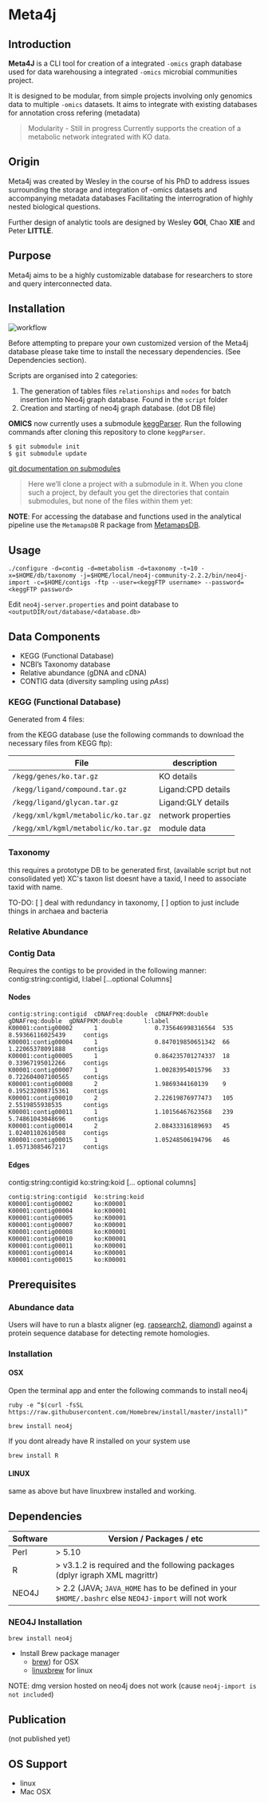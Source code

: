 Meta4j
====

## Introduction 

**Meta4J** is a CLI tool for creation of a integrated `-omics` graph database used for data warehousing a integrated `-omics` microbial communities project.

It is designed to be modular, from simple projects involving only genomics data to multiple `-omics` datasets. It aims to integrate with existing databases for annotation cross refering (metadata)

> Modularity - Still in progress
> Currently supports the creation of a metabolic network integrated with KO data. 

## Origin

Meta4j was created by Wesley in the course of his PhD to address issues surrounding the storage and integration of -omics datasets and accompanying metadata databases Facilitating the interrogration of highly nested biological questions.

Further design of analytic tools are designed by Wesley **GOI**, Chao **XIE** and Peter **LITTLE**. 

## Purpose

Meta4j aims to be a highly customizable database for researchers to store and query interconnected data. 

## Installation

![workflow](./workflow.png)


Before attempting to prepare your own customized version of the Meta4j database please take time to install the necessary dependencies. (See Dependencies section).
 
Scripts are organised into 2 categories:

1. The generation of tables files `relationships` and `nodes` for batch insertion into Neo4j graph database. Found in the `script` folder
2. Creation and starting of neo4j graph database. (dot DB file)

__OMICS__
now currently uses a submodule [keggParser](https://github.com/etheleon/keggParser). 
Run the following commands after cloning this repository to clone `keggParser`.

```
$ git submodule init
$ git submodule update
```

[git documentation on submodules](https://git-scm.com/book/en/v2/Git-Tools-Submodules)

> Here we’ll clone a project with a submodule in it.
> When you clone such a project, by default you get the directories that contain submodules, 
> but none of the files within them yet:

**NOTE**: For accessing the database and functions used in the analytical pipeline use the `MetamapsDB` R package from [MetamapsDB](https://github.com/etheleon/metamaps).

## Usage

```
./configure -d=contig -d=metabolism -d=taxonomy -t=10 -x=$HOME/db/taxonomy -j=$HOME/local/neo4j-community-2.2.2/bin/neo4j-import -c=$HOME/contigs -ftp --user=<keggFTP username> --password=<keggFTP password>
```

Edit `neo4j-server.properties` and point database to `<outputDIR/out/database/<database.db>`


## Data Components

- KEGG (Functional Database)
- NCBI’s Taxonomy database
- Relative abundance (gDNA and cDNA)
- CONTIG data (diversity sampling using *pAss*)

### KEGG (Functional Database)

Generated from 4 files:


from the KEGG database (use the following commands to download the necessary files from KEGG ftp):

| File | description |
| ---- | ---- |
|`/kegg/genes/ko.tar.gz`| KO details |
|`/kegg/ligand/compound.tar.gz` | Ligand:CPD details| 
|`/kegg/ligand/glycan.tar.gz` | Ligand:GLY details |
|`/kegg/xml/kgml/metabolic/ko.tar.gz` | network properties |
|`/kegg/xml/kgml/metabolic/ko.tar.gz` | module data |

### Taxonomy

this requires a prototype DB to be generated first, (available script but not consolidated yet)
XC's taxon list doesnt have a taxid, I need to associate taxid with name.

TO-DO:
[ ] deal with redundancy in taxonomy, 
[ ] option to just include things in archaea and bacteria

### Relative Abundance


### Contig Data

Requires the contigs to be provided in the following manner:
contig:string:contigid, l:label [...optional Columns]


#### Nodes

```
contig:string:contigid  cDNAFreq:double  cDNAFPKM:double    gDNAFreq:double  gDNAFPKM:double      l:label
K00001:contig00002      1                0.735646998316564  535              8.59366116025439     contigs
K00001:contig00004      1                0.847019850651342  66               1.22065378091888     contigs
K00001:contig00005      1                0.864235701274337  18               0.33967195012266     contigs
K00001:contig00007      1                1.00283954015796   33               0.722604007100565    contigs
K00001:contig00008      2                1.9869344160139    9                0.195232008715361    contigs
K00001:contig00010      2                2.22619876977473   105              2.5519855938535      contigs
K00001:contig00011      1                1.10156467623568   239              5.74861043048696     contigs
K00001:contig00014      2                2.08433316189693   45               1.02401102610508     contigs
K00001:contig00015      1                1.05248506194796   46               1.05713085467217     contigs
```

#### Edges

contig:string:contigid  ko:string:koid [... optional columns]
```
contig:string:contigid  ko:string:koid
K00001:contig00002      ko:K00001
K00001:contig00004      ko:K00001
K00001:contig00005      ko:K00001
K00001:contig00007      ko:K00001
K00001:contig00008      ko:K00001
K00001:contig00010      ko:K00001
K00001:contig00011      ko:K00001
K00001:contig00014      ko:K00001
K00001:contig00015      ko:K00001
```



## Prerequisites

### Abundance data
Users will have to run a blastx aligner (eg. [rapsearch2](http://omics.informatics.indiana.edu/mg/RAPSearch2/), [diamond](https://github.com/bbuchfink/diamond/)) 
against a protein sequence database for detecting remote homologies.

### Installation

#### OSX

Open the terminal app and enter the following commands to install neo4j

```
ruby -e “$(curl -fsSL https://raw.githubusercontent.com/Homebrew/install/master/install)”
```

```
brew install neo4j
```

If you dont already have R installed on your system use

```
brew install R
```

#### LINUX

same as above but have linuxbrew installed and working.

## Dependencies

| Software | Version / Packages / etc                                                                             |
| ----     | ----                                                                                                 |
| Perl     | > 5.10                                                                                               |
| R        | > v3.1.2 is required and the following packages (dplyr igraph XML magrittr)                 |
| NEO4J    | > 2.2 (JAVA; `JAVA_HOME` has to be defined in your `$HOME/.bashrc` else `NEO4J-import` will not work |

### NEO4J Installation 

```
brew install neo4j
```

* Install Brew package manager
    * [brew](http://brew.sh/)) for OSX
    * [linuxbrew](https://github.com/Homebrew/linuxbrew) for linux


NOTE: dmg version hosted on neo4j does not work (cause `neo4j-import is not included`)

## Publication
(not published yet)


## OS Support

* linux 
* Mac OSX 

